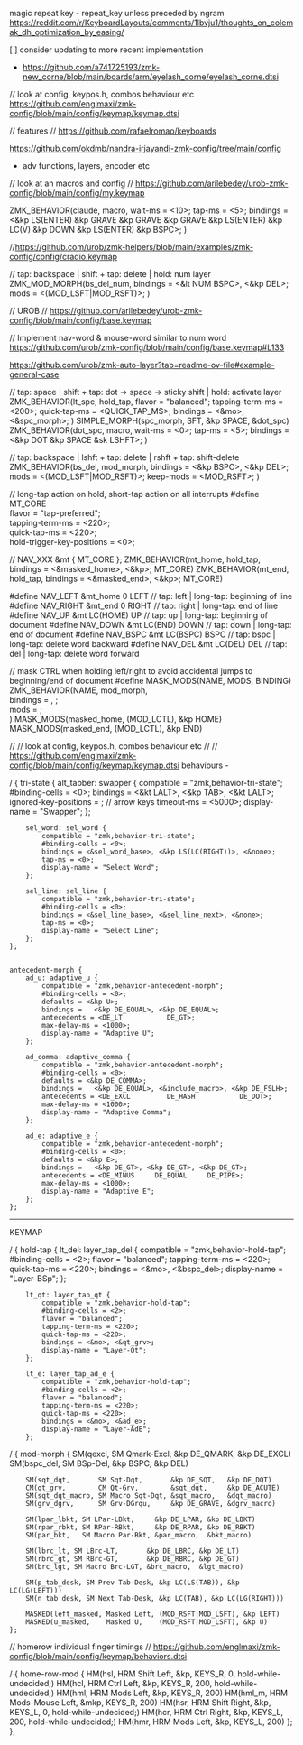 

magic repeat key - repeat_key unless preceded by ngram
https://reddit.com/r/KeyboardLayouts/comments/1lbvju1/thoughts_on_colemak_dh_optimization_by_easing/


[ ] consider updating to more recent implementation
 -  https://github.com/a741725193/zmk-new_corne/blob/main/boards/arm/eyelash_corne/eyelash_corne.dtsi


// look at config, keypos.h,  combos behaviour etc https://github.com/englmaxi/zmk-config/blob/main/config/keymap/keymap.dtsi



// features
// https://github.com/rafaelromao/keyboards

https://github.com/okdmb/nandra-irjayandi-zmk-config/tree/main/config
- adv functions, layers, encoder etc

// look at an macros and config
// https://github.com/arilebedey/urob-zmk-config/blob/main/config/my.keymap


ZMK_BEHAVIOR(claude, macro,
    wait-ms = <10>;
    tap-ms = <5>;
    bindings = <&kp LS(ENTER) &kp GRAVE &kp GRAVE &kp GRAVE &kp LS(ENTER) &kp LC(V) &kp DOWN &kp LS(ENTER) &kp BSPC>;
)



//https://github.com/urob/zmk-helpers/blob/main/examples/zmk-config/config/cradio.keymap

// tap: backspace | shift + tap: delete | hold: num layer
ZMK_MOD_MORPH(bs_del_num,
    bindings = <&lt NUM BSPC>, <&kp DEL>;
    mods = <(MOD_LSFT|MOD_RSFT)>;
)





// UROB
// https://github.com/arilebedey/urob-zmk-config/blob/main/config/base.keymap

// Implement nav-word & mouse-word similar to num word
https://github.com/urob/zmk-config/blob/main/config/base.keymap#L133

https://github.com/urob/zmk-auto-layer?tab=readme-ov-file#example-general-case


// tap: space | shift + tap: dot -> space -> sticky shift | hold: activate layer
ZMK_BEHAVIOR(lt_spc, hold_tap,
    flavor = "balanced";
    tapping-term-ms = <200>;
    quick-tap-ms = <QUICK_TAP_MS>;
    bindings = <&mo>, <&spc_morph>;
)
SIMPLE_MORPH(spc_morph, SFT, &kp SPACE, &dot_spc)
ZMK_BEHAVIOR(dot_spc, macro,
    wait-ms = <0>;
    tap-ms = <5>;
    bindings = <&kp DOT &kp SPACE &sk LSHFT>;
)

// tap: backspace | lshft + tap: delete | rshft + tap: shift-delete
ZMK_BEHAVIOR(bs_del, mod_morph,
    bindings = <&kp BSPC>, <&kp DEL>;
    mods = <(MOD_LSFT|MOD_RSFT)>;
    keep-mods = <MOD_RSFT>;
)

// long-tap action on hold, short-tap action on all interrupts
#define MT_CORE \
    flavor = "tap-preferred"; \
    tapping-term-ms = <220>; \
    quick-tap-ms = <220>; \
    hold-trigger-key-positions = <0>;


// NAV_XXX 
&mt { MT_CORE };
ZMK_BEHAVIOR(mt_home, hold_tap, bindings = <&masked_home>, <&kp>; MT_CORE)
ZMK_BEHAVIOR(mt_end,  hold_tap,  bindings = <&masked_end>, <&kp>; MT_CORE)

#define NAV_LEFT  &mt_home 0   LEFT    // tap: left  | long-tap: beginning of line
#define NAV_RIGHT &mt_end 0    RIGHT   // tap: right | long-tap: end       of line
#define NAV_UP    &mt LC(HOME) UP      // tap: up    | long-tap: beginning of document
#define NAV_DOWN  &mt LC(END)  DOWN    // tap: down  | long-tap: end       of document
#define NAV_BSPC  &mt LC(BSPC) BSPC    // tap: bspc  | long-tap: delete word backward
#define NAV_DEL   &mt LC(DEL)  DEL     // tap: del   | long-tap: delete word forward

// mask CTRL when holding left/right to avoid accidental jumps to beginning/end of document
#define MASK_MODS(NAME, MODS, BINDING) \
    ZMK_BEHAVIOR(NAME, mod_morph, \
        bindings = <BINDING>, <BINDING>; \
        mods = <MODS>; \
    )
MASK_MODS(masked_home, (MOD_LCTL), &kp HOME)
MASK_MODS(masked_end,  (MOD_LCTL), &kp END)

// // look at config, keypos.h,  combos behaviour etc 
// // https://github.com/englmaxi/zmk-config/blob/main/config/keymap/keymap.dtsi
behaviours -

/ {
    tri-state {
        alt_tabber: swapper {
            compatible = "zmk,behavior-tri-state";
            #binding-cells = <0>;
            bindings = <&kt LALT>, <&kp TAB>, <&kt LALT>;
            ignored-key-positions = <RT2 RM1 RM2 RM3>; // arrow keys
            timeout-ms = <5000>;
            display-name = "Swapper";
        };

        sel_word: sel_word {
            compatible = "zmk,behavior-tri-state";
            #binding-cells = <0>;
            bindings = <&sel_word_base>, <&kp LS(LC(RIGHT))>, <&none>;
            tap-ms = <0>;
            display-name = "Select Word";
        };

        sel_line: sel_line {
            compatible = "zmk,behavior-tri-state";
            #binding-cells = <0>;
            bindings = <&sel_line_base>, <&sel_line_next>, <&none>;
            tap-ms = <0>;
            display-name = "Select Line";
        };
    };


    antecedent-morph {
        ad_u: adaptive_u {
            compatible = "zmk,behavior-antecedent-morph";
            #binding-cells = <0>;
            defaults = <&kp U>;
            bindings =   <&kp DE_EQUAL>, <&kp DE_EQUAL>;
            antecedents = <DE_LT           DE_GT>;
            max-delay-ms = <1000>;
            display-name = "Adaptive U";
        };

        ad_comma: adaptive_comma {
            compatible = "zmk,behavior-antecedent-morph";
            #binding-cells = <0>;
            defaults = <&kp DE_COMMA>;
            bindings =   <&kp DE_EQUAL>, <&include_macro>, <&kp DE_FSLH>;
            antecedents = <DE_EXCL         DE_HASH           DE_DOT>;
            max-delay-ms = <1000>;
            display-name = "Adaptive Comma";
        };

        ad_e: adaptive_e {
            compatible = "zmk,behavior-antecedent-morph";
            #binding-cells = <0>;
            defaults = <&kp E>;
            bindings =   <&kp DE_GT>, <&kp DE_GT>, <&kp DE_GT>;
            antecedents = <DE_MINUS     DE_EQUAL     DE_PIPE>;
            max-delay-ms = <1000>;
            display-name = "Adaptive E";
        };
    };




---

KEYMAP


/ {
    hold-tap {
        lt_del: layer_tap_del {
            compatible = "zmk,behavior-hold-tap";
            #binding-cells = <2>;
            flavor = "balanced";
            tapping-term-ms = <220>;
            quick-tap-ms = <220>;
            bindings = <&mo>, <&bspc_del>;
            display-name = "Layer-BSp";
        };

        lt_qt: layer_tap_qt {
            compatible = "zmk,behavior-hold-tap";
            #binding-cells = <2>;
            flavor = "balanced";
            tapping-term-ms = <220>;
            quick-tap-ms = <220>;
            bindings = <&mo>, <&qt_grv>;
            display-name = "Layer-Qt";
        };

        lt_e: layer_tap_ad_e {
            compatible = "zmk,behavior-hold-tap";
            #binding-cells = <2>;
            flavor = "balanced";
            tapping-term-ms = <220>;
            quick-tap-ms = <220>;
            bindings = <&mo>, <&ad_e>;
            display-name = "Layer-AdE";
        };




/ {
    mod-morph {
        SM(qexcl,    SM Qmark-Excl, &kp DE_QMARK,  &kp DE_EXCL)
        SM(bspc_del, SM BSp-Del,    &kp BSPC,      &kp DEL)

        SM(sqt_dqt,       SM Sqt-Dqt,       &kp DE_SQT,   &kp DE_DQT)
        CM(qt_grv,        CM Qt-Grv,        &sqt_dqt,     &kp DE_ACUTE)
        SM(sqt_dqt_macro, SM Macro Sqt-Dqt, &sqt_macro,   &dqt_macro)
        SM(grv_dgrv,      SM Grv-DGrqu,     &kp DE_GRAVE, &dgrv_macro)

        SM(lpar_lbkt, SM LPar-LBkt,     &kp DE_LPAR, &kp DE_LBKT)
        SM(rpar_rbkt, SM RPar-RBkt,     &kp DE_RPAR, &kp DE_RBKT)
        SM(par_bkt,   SM Macro Par-Bkt, &par_macro,  &bkt_macro)

        SM(lbrc_lt, SM LBrc-LT,       &kp DE_LBRC, &kp DE_LT)
        SM(rbrc_gt, SM RBrc-GT,       &kp DE_RBRC, &kp DE_GT)
        SM(brc_lgt, SM Macro Brc-LGT, &brc_macro,  &lgt_macro)

        SM(p_tab_desk, SM Prev Tab-Desk, &kp LC(LS(TAB)), &kp LC(LG(LEFT)))
        SM(n_tab_desk, SM Next Tab-Desk, &kp LC(TAB), &kp LC(LG(RIGHT)))

        MASKED(left_masked, Masked Left, (MOD_RSFT|MOD_LSFT), &kp LEFT)
        MASKED(u_masked,    Masked U,    (MOD_RSFT|MOD_LSFT), &kp U)
    };




// homerow individual finger timings 
// https://github.com/englmaxi/zmk-config/blob/main/config/keymap/behaviors.dtsi



/ {
    home-row-mod {
        HM(hsl,   HRM Shift Left,      &kp,  KEYS_R,   0, hold-while-undecided;)
        HM(hcl,   HRM Ctrl Left,       &kp,  KEYS_R, 200, hold-while-undecided;)
        HM(hml,   HRM Mods Left,       &kp,  KEYS_R, 200)
        HM(hml_m, HRM Mods-Mouse Left, &mkp, KEYS_R, 200)
        HM(hsr,   HRM Shift Right,     &kp,  KEYS_L,   0, hold-while-undecided;)
        HM(hcr,   HRM Ctrl Right,      &kp,  KEYS_L, 200, hold-while-undecided;)
        HM(hmr,   HRM Mods Left,       &kp,  KEYS_L, 200)
    };
};
